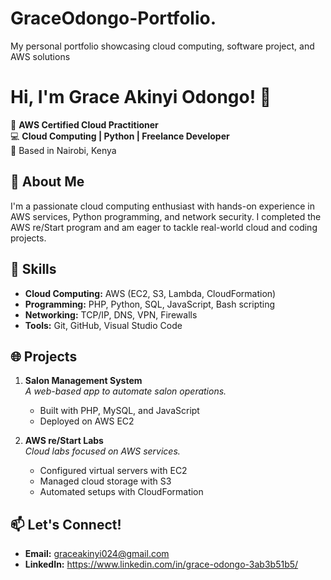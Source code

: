 # GraceOdongo-Portfolio.
My personal portfolio showcasing cloud computing, software project, and AWS solutions
# Hi, I'm Grace Akinyi Odongo! 👋

🌟 **AWS Certified Cloud Practitioner**  
💻 **Cloud Computing | Python | Freelance Developer**  
📍 Based in Nairobi, Kenya  

## 🚀 About Me
I'm a passionate cloud computing enthusiast with hands-on experience in AWS services, Python programming, and network security. I completed the AWS re/Start program and am eager to tackle real-world cloud and coding projects.

## 🧰 Skills
- **Cloud Computing:** AWS (EC2, S3, Lambda, CloudFormation)  
- **Programming:** PHP, Python, SQL, JavaScript, Bash scripting  
- **Networking:** TCP/IP, DNS, VPN, Firewalls  
- **Tools:** Git, GitHub, Visual Studio Code  

## 🌐 Projects
1. **Salon Management System**  
   *A web-based app to automate salon operations.*  
   - Built with PHP, MySQL, and JavaScript  
   - Deployed on AWS EC2  

2. **AWS re/Start Labs**  
   *Cloud labs focused on AWS services.*  
   - Configured virtual servers with EC2  
   - Managed cloud storage with S3  
   - Automated setups with CloudFormation  

## 📫 Let's Connect!
- **Email:** graceakinyi024@gmail.com  
- **LinkedIn:** https://www.linkedin.com/in/grace-odongo-3ab3b51b5/


